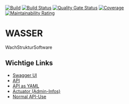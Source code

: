 [![Build](https://github.com/cclausen/Wasser/actions/workflows/build.yml/badge.svg)](https://github.com/cclausen/Wasser/actions/workflows/build.yml)
[![Build Status](https://app.travis-ci.com/cclausen/Wasser.svg?branch=master)](https://app.travis-ci.com/cclausen/Wasser)
[![Quality Gate Status](https://sonarcloud.io/api/project_badges/measure?project=cclausen_Wasser&metric=alert_status)](https://sonarcloud.io/dashboard?id=cclausen_Wasser)
[![Coverage](https://sonarcloud.io/api/project_badges/measure?project=cclausen_Wasser&metric=coverage)](https://sonarcloud.io/dashboard?id=cclausen_Wasser)
[![Maintainability Rating](https://sonarcloud.io/api/project_badges/measure?project=cclausen_Wasser&metric=sqale_rating)](https://sonarcloud.io/dashboard?id=cclausen_Wasser)

# WASSER

WachStrukturSoftware

## Wichtige Links

* [Swagger UI](http://localhost:8081/swagger-ui.html)
* [API](http://localhost:8081/api-docs)
* [API as YAML](http://localhost:8081/api-docs.yaml)
* [Actuator (Admin-Infos)](http://localhost:8081/actuator)
* [Normal API-Use](http://localhost:8081/)
